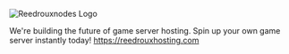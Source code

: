 ![Reedrouxnodes Logo](https://avatars.githubusercontent.com/u/185548705?s=200&v=4)

We're building the future of game server hosting. Spin up your own game server instantly today! https://reedrouxhosting.com
